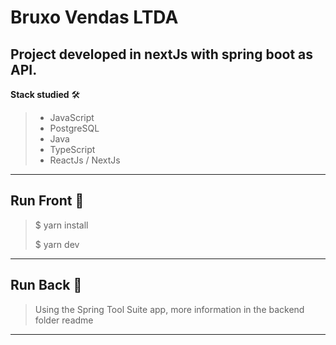 # Bruxo Vendas LTDA 

## Project developed in nextJs with spring boot as API.

**Stack studied** 🛠️

 > * JavaScript 
 > * PostgreSQL
 > * Java
 > * TypeScript
 > * ReactJs / NextJs 

--- 
 ## Run Front 🏃
> $ yarn install
>
> $ yarn dev

--- 
## Run Back 🏃
> Using the Spring Tool Suite app, more information in the backend folder readme

---